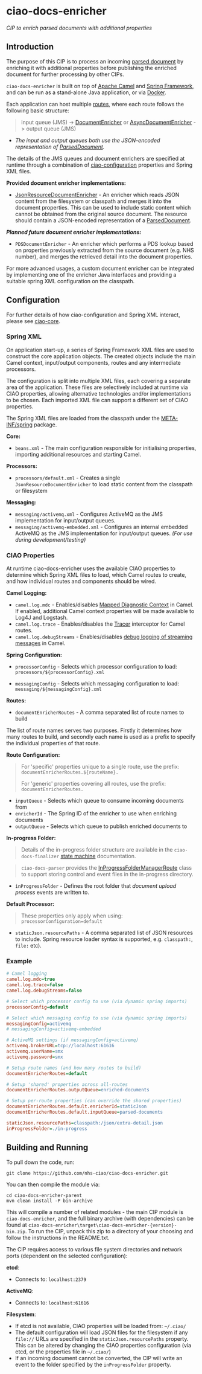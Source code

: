 ciao-docs-enricher
==================

*CIP to enrich parsed documents with additional properties*

Introduction
------------

The purpose of this CIP is to process an incoming [parsed document](https://github.com/nhs-ciao/ciao-docs-parser/blob/master/docs/parsed-document.md) by enriching it with additional properties before publishing the enriched document for further processing by other CIPs.

`ciao-docs-enricher` is built on top of [Apache Camel](http://camel.apache.org/) and [Spring Framework](http://projects.spring.io/spring-framework/), and can be run as a stand-alone Java application, or via [Docker](https://www.docker.com/).

Each application can host multiple [routes](http://camel.apache.org/routes.html), where each route follows the following basic structure:

>   input queue (JMS) -\> [DocumentEnricher](./ciao-docs-enricher/src/main/java/uk/nhs/ciao/docs/enricher/DocumentEnricher.java) or [AsyncDocumentEnricher](./ciao-docs-enricher/src/main/java/uk/nhs/ciao/docs/enricher/AsyncDocumentEnricher.java) -\> output queue (JMS)

-	*The input and output queues both use the JSON-encoded representation of [ParsedDocument](https://github.com/nhs-ciao/ciao-docs-parser/blob/master/docs/parsed-document.md).*

The details of the JMS queues and document enrichers are specified at runtime through a combination of [ciao-configuration](https://github.com/nhs-ciao/ciao-utils) properties and Spring XML files.

**Provided document enricher implementations:**

-   [JsonResourceDocumentEnricher](./ciao-docs-enricher/src/main/java/uk/nhs/ciao/docs/enricher/JsonResourceDocumentEnricher.java) - An enricher which reads JSON content from the filesystem or classpath and merges it into the document properties. This can be used to include static content which cannot be obtained from the original source document. The resource should contain a JSON-encoded representation of a [ParsedDocument](https://github.com/nhs-ciao/ciao-docs-parser/ciao-docs-parser-model/src/main/java/uk/nhs/ciao/docs/parser/ParsedDocument.java).

***Planned future document enricher implementations:***

-   `PDSDocumentEnricher` - An enricher which performs a PDS lookup based on properties previously extracted from the source document (e.g. NHS number), and merges the retrieved detail into the document properties.

For more advanced usages, a custom document enricher can be integrated by implementing one of the enricher Java interfaces and providing a suitable spring XML configuration on the classpath.

Configuration
-------------

For further details of how ciao-configuration and Spring XML interact, please see [ciao-core](https://github.com/nhs-ciao/ciao-core).

### Spring XML

On application start-up, a series of Spring Framework XML files are used to construct the core application objects. The created objects include the main Camel context, input/output components, routes and any intermediate processors.

The configuration is split into multiple XML files, each covering a separate area of the application. These files are selectively included at runtime via CIAO properties, allowing alternative technologies and/or implementations to be chosen. Each imported XML file can support a different set of CIAO properties.

The Spring XML files are loaded from the classpath under the [META-INF/spring](./ciao-docs-enricher/src/main/resources/META-INF/spring) package.

**Core:**

-   `beans.xml` - The main configuration responsible for initialising properties, importing additional resources and starting Camel.

**Processors:**

-   `processors/default.xml` - Creates a single `JsonResourceDocumentEnricher` to load static content from the classpath or filesystem

**Messaging:**

-   `messaging/activemq.xml` - Configures ActiveMQ as the JMS implementation for input/output queues.
-   `messaging/activemq-embedded.xml` - Configures an internal embedded ActiveMQ as the JMS implementation for input/output queues. *(For use during development/testing)*

### CIAO Properties

At runtime ciao-docs-enricher uses the available CIAO properties to determine which Spring XML files to load, which Camel routes to create, and how individual routes and components should be wired.

**Camel Logging:**

-	`camel.log.mdc` - Enables/disables [Mapped Diagnostic Context](http://camel.apache.org/mdc-logging.html) in Camel. If enabled, additional Camel context properties will be made available to Log4J and Logstash. 
-	`camel.log.trace` - Enables/disables the [Tracer](http://camel.apache.org/tracer.html) interceptor for Camel routes.
-	`camel.log.debugStreams` - Enables/disables [debug logging of streaming messages](http://camel.apache.org/how-do-i-enable-streams-when-debug-logging-messages-in-camel.html) in Camel.

**Spring Configuration:**

-   `processorConfig` - Selects which processor configuration to load:
    `processors/${processorConfig}.xml`

-   `messagingConfig` - Selects which messaging configuration to load:
    `messaging/${messagingConfig}.xml`

**Routes:**

-   `documentEnricherRoutes` - A comma separated list of route names to build

The list of route names serves two purposes. Firstly it determines how many routes to build, and secondly each name is used as a prefix to specify the individual properties of that route.

**Route Configuration:**

>   For 'specific' properties unique to a single route, use the prefix:
>   `documentEnricherRoutes.${routeName}.`
>
>   For 'generic' properties covering all routes, use the prefix:
>   `documentEnricherRoutes.`

-   `inputQueue` - Selects which queue to consume incoming documents from
-   `enricherId` - The Spring ID of the enricher to use when enriching documents
-   `outputQueue` - Selects which queue to publish enriched documents to

**In-progress Folder:**
> Details of the in-progress folder structure are available in the `ciao-docs-finalizer` [state machine](https://github.com/nhs-ciao/ciao-docs-finalizer/blob/master/docs/state-machine.md) documentation.

> `ciao-docs-parser` provides the [InProgressFolderManagerRoute](https://github.com/nhs-ciao/ciao-docs-parser/blob/master/ciao-docs-parser-model/src/main/java/uk/nhs/ciao/docs/parser/route/InProgressFolderManagerRoute.java) class to support storing control and event files in the in-progress directory.

- `inProgressFolder` - Defines the root folder that *document upload process* events are written to.

**Default Processor​:**

>   These properties only apply when using: `processorConfiguration=default`

-   `staticJson.resourcePaths` - A comma separated list of JSON resources to include. Spring resource loader syntax is supported, e.g. `classpath:`, `file:` etc).

### Example
```INI
# Camel logging
camel.log.mdc=true
camel.log.trace=false
camel.log.debugStreams=false

# Select which processor config to use (via dynamic spring imports)
processorConfig=default

# Select which messaging config to use (via dynamic spring imports)
messagingConfig=activemq
# messagingConfig=activemq-embedded

# ActiveMQ settings (if messagingConfig=activemq)
activemq.brokerURL=tcp://localhost:61616
activemq.userName=smx
activemq.password=smx

# Setup route names (and how many routes to build)
documentEnricherRoutes=default

# Setup 'shared' properties across all-routes
documentEnricherRoutes.outputQueue=enriched-documents

# Setup per-route properties (can override the shared properties)
documentEnricherRoutes.default.enricherId=staticJson
documentEnricherRoutes.default.inputQueue=parsed-documents

staticJson.resourcePaths=classpath:/json/extra-detail.json
inProgressFolder=./in-progress
```

Building and Running
--------------------

To pull down the code, run:

	git clone https://github.com/nhs-ciao/ciao-docs-enricher.git
	
You can then compile the module via:

    cd ciao-docs-enricher-parent
	mvn clean install -P bin-archive

This will compile a number of related modules - the main CIP module is `ciao-docs-enricher`, and the full binary archive (with dependencies) can be found at `ciao-docs-enricher\target\ciao-docs-enricher-{version}-bin.zip`. To run the CIP, unpack this zip to a directory of your choosing and follow the instructions in the README.txt.

The CIP requires access to various file system directories and network ports (dependent on the selected configuration):

**etcd**:
 -  Connects to: `localhost:2379`

**ActiveMQ**:
 -  Connects to: `localhost:61616`

**Filesystem**:
 -  If etcd is not available, CIAO properties will be loaded from: `~/.ciao/`
 -  The default configuration will load JSON files for the filesystem if any `file://` URLs are specified in the `staticJson.resourcePaths` property. This can be altered by changing the CIAO properties configuration (via etcd, or the properties file in `~/.ciao/`)
 -  If an incoming document cannot be converted, the CIP will write an event to the folder specified by the `inProgressFolder` property.
